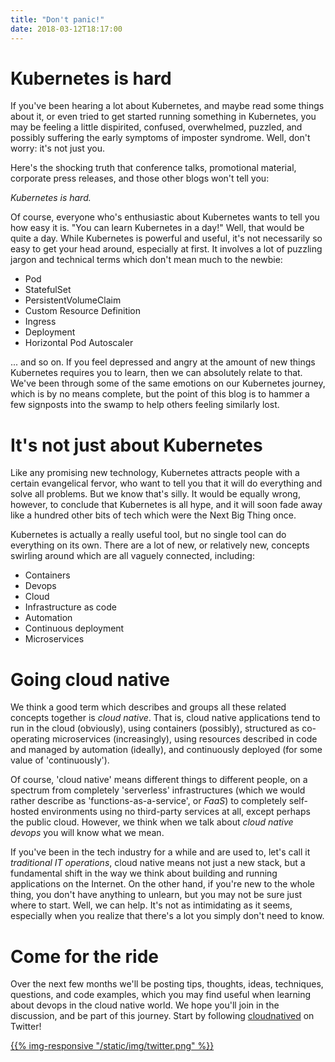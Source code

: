 ```yaml
---
title: "Don't panic!"
date: 2018-03-12T18:17:00
---
```

# Kubernetes is hard

If you've been hearing a lot about Kubernetes, and maybe read some things about it, or even tried to get started running something in Kubernetes, you may be feeling a little dispirited, confused, overwhelmed, puzzled, and possibly suffering the early symptoms of imposter syndrome. Well, don't worry: it's not just you.

Here's the shocking truth that conference talks, promotional material, corporate press releases, and those other blogs won't tell you:

_Kubernetes is hard._

Of course, everyone who's enthusiastic about Kubernetes wants to tell you how easy it is. "You can learn Kubernetes in a day!" Well, that would be quite a day. While Kubernetes is powerful and useful, it's not necessarily so easy to get your head around, especially at first. It involves a lot of puzzling jargon and technical terms which don't mean much to the newbie:

* Pod
* StatefulSet
* PersistentVolumeClaim
* Custom Resource Definition
* Ingress
* Deployment
* Horizontal Pod Autoscaler

... and so on. If you feel depressed and angry at the amount of new things Kubernetes requires you to learn, then we can absolutely relate to that. We've been through some of the same emotions on our Kubernetes journey, which is by no means complete, but the point of this blog is to hammer a few signposts into the swamp to help others feeling similarly lost.
<!--more-->

# It's not just about Kubernetes

Like any promising new technology, Kubernetes attracts people with a certain evangelical fervor, who want to tell you that it will do everything and solve all problems. But we know that's silly. It would be equally wrong, however, to conclude that Kubernetes is all hype, and it will soon fade away like a hundred other bits of tech which were the Next Big Thing once.

Kubernetes is actually a really useful tool, but no single tool can do everything on its own. There are a lot of new, or relatively new, concepts swirling around which are all vaguely connected, including:

* Containers
* Devops
* Cloud
* Infrastructure as code
* Automation
* Continuous deployment
* Microservices

# Going cloud native

We think a good term which describes and groups all these related concepts together is _cloud native_. That is, cloud native applications tend to run in the cloud (obviously), using containers (possibly), structured as co-operating microservices (increasingly), using resources described in code and managed by automation (ideally), and continuously deployed (for some value of 'continuously').

Of course, 'cloud native' means different things to different people, on a spectrum from completely 'serverless' infrastructures (which we would rather describe as 'functions-as-a-service', or _FaaS_) to completely self-hosted environments using no third-party services at all, except perhaps the public cloud. However, we think when we talk about _cloud native devops_ you will know what we mean.

If you've been in the tech industry for a while and are used to, let's call it _traditional IT operations_, cloud native means not just a new stack, but a fundamental shift in the way we think about building and running applications on the Internet. On the other hand, if you're new to the whole thing, you don't have anything to unlearn, but you may not be sure just where to start. Well, we can help. It's not as intimidating as it seems, especially when you realize that there's a lot you simply don't need to know.

# Come for the ride

Over the next few months we'll be posting tips, thoughts, ideas, techniques, questions, and code examples, which you may find useful when learning about devops in the cloud native world. We hope you'll join in the discussion, and be part of this journey. Start by following [cloudnatived](https://twitter.com/cloudnatived) on Twitter!

[{{% img-responsive "/static/img/twitter.png" %}}](https://twitter.com/cloudnatived)


